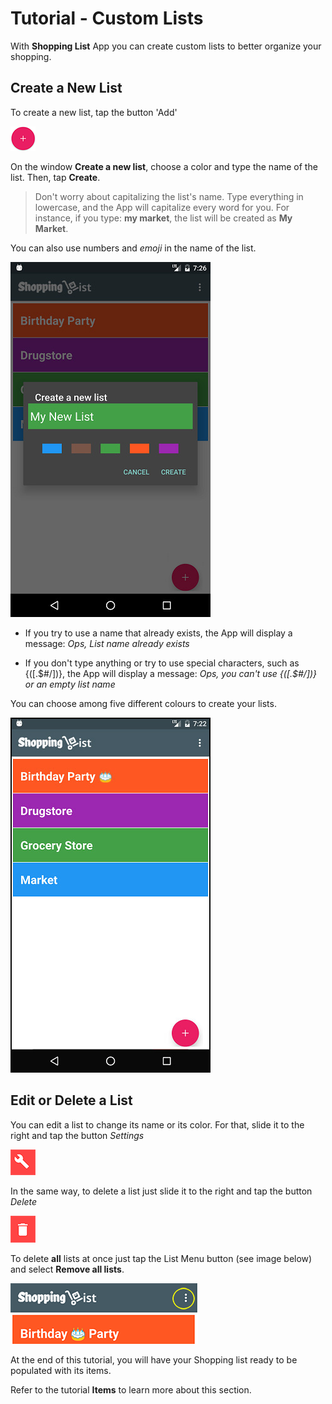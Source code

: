 # Tutorial - Custom Lists

With **Shopping List** App you can create custom lists to better organize your shopping.

## Create a New List

To create a new list, tap the button 'Add'

![](/images/shop-list-button-new-list.png "Create new List")


On the window **Create a new list**, choose a color and type the name of the list. Then, tap **Create**.

> Don't worry about capitalizing the list's name. Type everything in lowercase, and the App will capitalize every word for you. For instance, if you type: **my market**, the list will be created as **My Market**.


You can also use numbers and *emoji* in the name of the list. 

![](/images/custom_list_create_02.jpg "Create new List")

* If you try to use a name that already exists, the App will display a message: *Ops, List name already exists*

* If you don't type anything or try to use special characters, such as {([.$#/\])}, the App will display a message: *Ops, you can't use {([.$#/\])} or an empty list name*


You can choose among five different colours to create your lists.

![](/images/custom_list_create_04.jpg)


## Edit or Delete a List


You can edit a list to change its name or its color. For that, slide it to the right and tap the button *Settings*

![](/images/shop-list-button-edit-list.png "Edit a List")

In the same way, to delete a list just slide it to the right and tap the button *Delete*

![](/images/shop-list-button-delete-list.png "Delete a List")

To delete **all** lists at once just tap the List Menu button (see image below) and select **Remove all lists**.

![](/images/shop-list-lists-menu.png "List Menu button")


At the end of this tutorial, you will have your Shopping list ready to be populated with its items.

Refer to the tutorial **Items** to learn more about this section.
